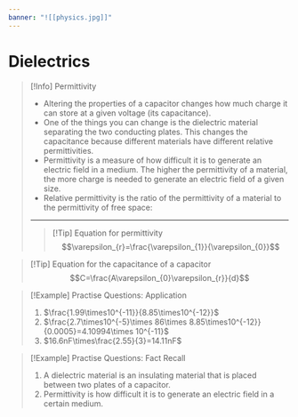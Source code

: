 ```yaml
---
banner: "![[physics.jpg]]"
---
```

# Dielectrics 

> [!Info] Permittivity
> - Altering the properties of a capacitor changes how much charge it can store at a given voltage (its capacitance). 
> - One of the things you can change is the dielectric material separating the two conducting plates. This changes the capacitance because different materials have different relative permittivities. 
> - Permittivity is a measure of how difficult it is to generate an electric field in a medium. The higher the permittivity of a material, the more charge is needed to generate an electric field of a given size. 
> - Relative permittivity is the ratio of the permittivity of a material to the permittivity of free space:
> ---
> > [!Tip] Equation for permittivity 
> > $$\varepsilon_{r}=\frac{\varepsilon_{1}}{\varepsilon_{0}}$$

> [!Tip] Equation for the capacitance of a capacitor 
> $$C=\frac{A\varepsilon_{0}\varepsilon_{r}}{d}$$

> [!Example] Practise Questions: Application 
> 1. $\frac{1.99\times10^{-11}}{8.85\times10^{-12}}$
> 2. $\frac{2.7\times10^{-5}\times 86\times 8.85\times10^{-12}}{0.0005}=4.10994\times 10^{-11}$
> 3. $16.6nF\times\frac{2.55}{3}=14.11nF$

> [!Example] Practise Questions: Fact Recall 
> 1. A dielectric material is an insulating material that is placed between two plates of a capacitor.
> 2. Permittivity is how difficult it is to generate an electric field in a certain medium.
